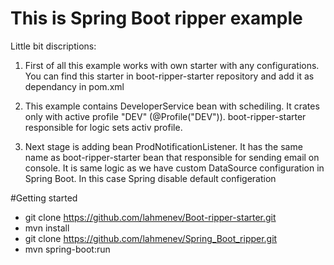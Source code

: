 # This is Spring Boot ripper example

Little bit discriptions:

1) First of all this example works with own starter with any configurations. 
You can find this starter in boot-ripper-starter repository and add it as dependancy in pom.xml

2) This example contains DeveloperService bean with schediling. It crates only with active profile "DEV" (@Profile("DEV")).
boot-ripper-starter responsible for logic sets activ profile. 

3) Next stage is adding bean ProdNotificationListener. It has the same name as boot-ripper-starter bean that responsible for 
sending email on console. It is same logic as we have custom DataSource configuration in Spring Boot. In this case Spring disable default configeration


#Getting started


- git clone https://github.com/lahmenev/Boot-ripper-starter.git
- mvn install
- git clone https://github.com/lahmenev/Spring_Boot_ripper.git
- mvn spring-boot:run
